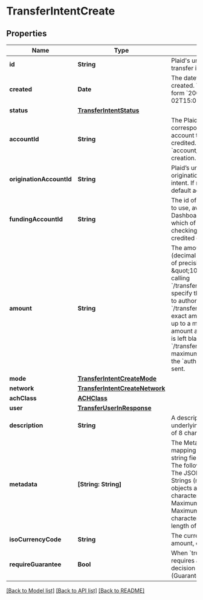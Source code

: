 # TransferIntentCreate

## Properties
Name | Type | Description | Notes
------------ | ------------- | ------------- | -------------
**id** | **String** | Plaid&#39;s unique identifier for the transfer intent object. | 
**created** | **Date** | The datetime the transfer was created. This will be of the form &#x60;2006-01-02T15:04:05Z&#x60;. | 
**status** | [**TransferIntentStatus**](TransferIntentStatus.md) |  | 
**accountId** | **String** | The Plaid &#x60;account_id&#x60; corresponding to the end-user account that will be debited or credited. Returned only if &#x60;account_id&#x60; was set on intent creation. | [optional] 
**originationAccountId** | **String** | Plaid’s unique identifier for the origination account for the intent. If not provided, the default account will be used. | 
**fundingAccountId** | **String** | The id of the funding account to use, available in the Plaid Dashboard. This determines which of your business checking accounts will be credited or debited. | 
**amount** | **String** | The amount of the transfer (decimal string with two digits of precision e.g. \&quot;10.00\&quot;). When calling &#x60;/transfer/authorization/create&#x60;, specify the maximum amount to authorize. When calling &#x60;/transfer/create&#x60;, specify the exact amount of the transfer, up to a maximum of the amount authorized. If this field is left blank when calling &#x60;/transfer/create&#x60;, the maximum amount authorized in the &#x60;authorization_id&#x60; will be sent. | 
**mode** | [**TransferIntentCreateMode**](TransferIntentCreateMode.md) |  | 
**network** | [**TransferIntentCreateNetwork**](TransferIntentCreateNetwork.md) |  | [optional] 
**achClass** | [**ACHClass**](ACHClass.md) |  | [optional] 
**user** | [**TransferUserInResponse**](TransferUserInResponse.md) |  | 
**description** | **String** | A description for the underlying transfer. Maximum of 8 characters. | 
**metadata** | **[String: String]** | The Metadata object is a mapping of client-provided string fields to any string value. The following limitations apply: The JSON values must be Strings (no nested JSON objects allowed) Only ASCII characters may be used Maximum of 50 key/value pairs Maximum key length of 40 characters Maximum value length of 500 characters  | [optional] 
**isoCurrencyCode** | **String** | The currency of the transfer amount, e.g. \&quot;USD\&quot; | 
**requireGuarantee** | **Bool** | When &#x60;true&#x60;, the transfer requires a &#x60;GUARANTEED&#x60; decision by Plaid to proceed (Guarantee customers only). | [optional] 

[[Back to Model list]](../README.md#documentation-for-models) [[Back to API list]](../README.md#documentation-for-api-endpoints) [[Back to README]](../README.md)


